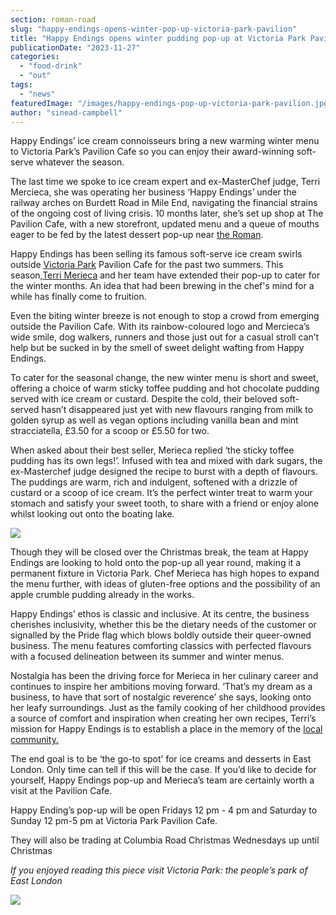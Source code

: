 ```yaml
---
section: roman-road
slug: "happy-endings-opens-winter-pop-up-victoria-park-pavilion"
title: "Happy Endings opens winter pudding pop-up at Victoria Park Pavilion"
publicationDate: "2023-11-27"
categories: 
  - "food-drink"
  - "out"
tags: 
  - "news"
featuredImage: "/images/happy-endings-pop-up-victoria-park-pavilion.jpg"
author: "sinead-campbell"
---
```


Happy Endings’ ice cream connoisseurs bring a new warming winter menu to Victoria Park’s Pavilion Cafe so you can enjoy their award-winning soft-serve whatever the season.

The last time we spoke to ice cream expert and ex-MasterChef judge, Terri Mercieca, she was operating her business ‘Happy Endings’ under the railway arches on Burdett Road in Mile End, navigating the financial strains of the ongoing cost of living crisis. 10 months later, she’s set up shop at The Pavilion Cafe, with a new storefront, updated menu and a queue of mouths eager to be fed by the latest dessert pop-up near [the Roman](https://romanroadlondon.com/roman-road-market-history/). 

Happy Endings has been selling its famous soft-serve ice cream swirls outside [Victoria Park](https://romanroadlondon.com/victoria-park-snow-photos/) Pavilion Cafe for the past two summers. This season,[Terri Merieca](https://romanroadlondon.com/terri-mercieca-masterchef-lgbt-ice-cream-mile-end/) and her team have extended their pop-up to cater for the winter months. An idea that had been brewing in the chef's mind for a while has finally come to fruition. 

Even the biting winter breeze is not enough to stop a crowd from emerging outside the Pavilion Cafe. With its rainbow-coloured logo and Mercieca’s wide smile, dog walkers, runners and those just out for a casual stroll can’t help but be sucked in by the smell of sweet delight wafting from Happy Endings. 

To cater for the seasonal change, the new winter menu is short and sweet, offering a choice of warm sticky toffee pudding and hot chocolate pudding served with ice cream or custard. Despite the cold, their beloved soft-served hasn’t disappeared just yet with new flavours ranging from milk to golden syrup as well as vegan options including vanilla bean and mint stracciatella, £3.50 for a scoop or £5.50 for two. 

When asked about their best seller, Merieca replied ‘the sticky toffee pudding has its own legs!’. Infused with tea and mixed with dark sugars, the ex-Masterchef judge designed the recipe to burst with a depth of flavours. The puddings are warm, rich and indulgent, softened with a drizzle of custard or a scoop of ice cream. It’s the perfect winter treat to warm your stomach and satisfy your sweet tooth, to share with a friend or enjoy alone whilst looking out onto the boating lake.  

![](/images/victoria-park-happy-endings-pop-up-pudding-1024x683.jpg)

Though they will be closed over the Christmas break, the team at Happy Endings are looking to hold onto the pop-up all year round, making it a permanent fixture in Victoria Park. Chef Merieca has high hopes to expand the menu further, with ideas of gluten-free options and the possibility of an apple crumble pudding already in the works. 

Happy Endings’ ethos is classic and inclusive. At its centre, the business cherishes inclusivity, whether this be the dietary needs of the customer or signalled by the Pride flag which blows boldly outside their queer-owned business. The menu features comforting classics with perfected flavours with a focused delineation between its summer and winter menus.

Nostalgia has been the driving force for Merieca in her culinary career and continues to inspire her ambitions moving forward. ‘That’s my dream as a business, to have that sort of nostalgic reverence’ she says, looking onto her leafy surroundings. Just as the family cooking of her childhood provides a source of comfort and inspiration when creating her own recipes, Terri’s mission for Happy Endings is to establish a place in the memory of the [local community.](https://romanroadlondon.com/connect/) 

The end goal is to be ‘the go-to spot’ for ice creams and desserts in East London. Only time can tell if this will be the case. If you’d like to decide for yourself, Happy Endings pop-up and Merieca’s team are certainly worth a visit at the Pavilion Cafe. 

Happy Ending’s pop-up will be open Fridays 12 pm - 4 pm and Saturday to Sunday 12 pm-5 pm at Victoria Park Pavilion Cafe. 

They will also be trading at Columbia Road Christmas Wednesdays up until Christmas 

_If you enjoyed reading this piece visit Victoria Park: the people’s park of East London_

![](/images/happy-endings-terri-shea-victoria-park--1024x683.jpg)


